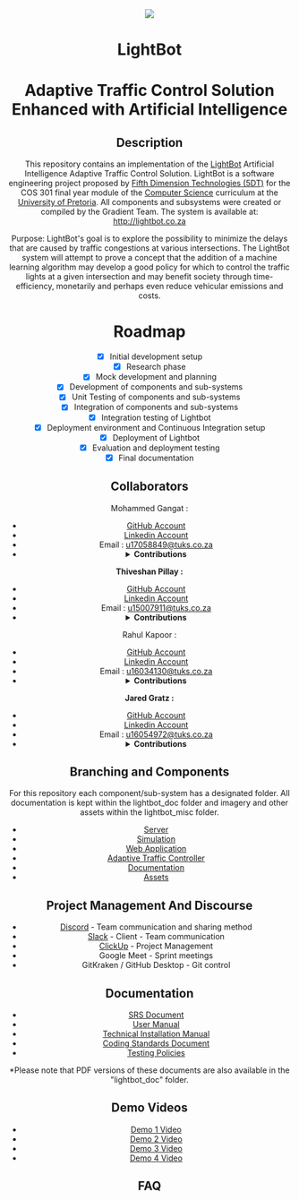 <div align="center" style = "display: block">
  <div><img src="lightbot_doc/icon.jpg"></div>

# LightBot

# Adaptive Traffic Control Solution Enhanced with Artificial Intelligence

## Description

This repository contains an implementation of the [LightBot](http://lightbot.co.za) Artificial Intelligence Adaptive Traffic Control Solution. LightBot is a software engineering project proposed by [Fifth Dimension Technologies (5DT)](https://5dt.com/) for the COS 301 final year module of the [Computer Science](https://cs.up.ac.za/) curriculum at the [University of Pretoria](https://www.up.ac.za/). All components and subsystems were created or compiled by the Gradient Team. The system is available at: http://lightbot.co.za

Purpose: LightBot's goal is to explore the possibility to minimize the delays that are caused by traffic congestions at various intersections. The LightBot system will attempt to prove a concept that the addition of a machine learning algorithm may develop a good policy for which to control the traffic lights at a given intersection and may benefit society through time-efficiency, monetarily and perhaps even reduce vehicular emissions and costs.

# Roadmap

- [x] Initial development setup
- [x] Research phase
- [x] Mock development and planning
- [x] Development of components and sub-systems
- [x] Unit Testing of components and sub-systems
- [x] Integration of components and sub-systems
- [x] Integration testing of Lightbot
- [x] Deployment environment and Continuous Integration setup
- [x] Deployment of Lightbot
- [x] Evaluation and deployment testing
- [x] Final documentation

## Collaborators

Mohammed Gangat :</b><br>

- <a href="https://github.com/Typhon-Divinity"> GitHub Account </a><br>
- <a href="https://www.linkedin.com/in/mohammed-gangat-0009141a7/"> Linkedin Account </a>
- Email : u17058849@tuks.co.za
- <details>
    <summary><b>Contributions</b></summary>
    <br>
    - Demo 1: Set up the socket server, set up MongoDB database, set up Git repo, worked on the machine learning server, worked on the taffic flow simulation, worked on the web application (system interface) and worked on the demo video & recorded contribution video.
    <br>
    <br>
    - Demo 2: Data modeling research, implemented server structure, did web server development, setup deployment, git management, worked on the updated SRS documentation and user manual and worked on the demo video & recorded contribution video.
    <br>
    <br>
    - Demo 3: Worked on revamp on Web Application, added additional functionality to Web Server. Worked with other team members on all Documentation.
    <br>
  <br>
    - Demo 4: Worked on Final Design and Implementation of Web Application, Integration of web application and api server, creation and integration of sub processes and services for running ai simulation, load handling, etc. Data handling and manipulation for data generated by ai controller. Web and server testing, Integration and Deployment of sub systems
    <br>

</details>

<b>Thiveshan Pillay :</b><br>

- <a href="https://github.com/u15007911"> GitHub Account </a><br>
- <a href="https://www.linkedin.com/in/thiveshan-pillay-4425231a9/"> Linkedin Account </a>
- Email : u15007911@tuks.co.za
- <details>
    <summary><b>Contributions</b></summary>
    <br>
    - Demo 1: Set up traffic flow simulation & created algorithm for simulation, worked on the SRS document and recorded contribution video.
    <br>
    <br>
    - Demo 2: Installation of SUMO and SUMO-WEB3D on amazon virtual machine. Configuring virtual machine to properly interface with browser. Configuring and loading scenarios on virtual machine. Modeling a intersection using SUMO after Jan Shoba and South Street. Creating various scenarios based on different traffic flows at intersection. Worked on the updated SRS documentation and user manual & recorded contribution video.
    <br>
    <br>
    - Demo 3: Worked on revamp on Web Application. Worked with other team members on all Documentation.
    <br>
  <br>
    - Demo 4: Created vehicle generator program. Modelled multi-intersection road network. Worked on the development of the final web application. Web app and CI testing. Integration and Deployment of sub systems
    <br>

</details>

Rahul Kapoor :</b><br>

- <a href="https://github.com/rahulkap20"> GitHub Account </a><br>
- <a href="https://www.linkedin.com/in/rahulkapoor20/"> Linkedin Account </a>
- Email : u16034130@tuks.co.za
- <details>
    <summary><b>Contributions</b></summary>
    <br>
    - Demo 1: Set up machine learning server, worked on the SRS document and recorded contribution video.
    <br>
    <br>
    - Demo 2: Assisted in development of machine learning server.
    <br>
    <br>
    - Demo 3: Worked on Traffic Simulation. Partially implemented Reinforcement Learning component. Worked with other team members on all Documentation.
    <br>
  <br>
    - Demo 4: Created vehicle generator program. Implemented Reinforcement Learning Agent for adaptive traffic light control.
  <br>

</details>

<b>Jared Gratz :</b><br>

- <a href="https://github.com/Jad-91802"> GitHub Account </a><br>
- <a href="https://www.linkedin.com/in/jared-gratz-b61147b9/"> Linkedin Account </a>
- Email : u16054972@tuks.co.za
- <details>
    <summary><b>Contributions</b></summary>
    <br>
    - Demo 1: Set up machine learning server, worked on the SRS document and recorded contribution video.
    <br>
    <br>
    - Demo 2: Updated the mock functions for serverRL.py in the reinforcement algorithm, mock reinforcement algorithm for mockRL.py, unit testing for serverRL.py, worked on the updated SRS documentation and user manual & recorded contribution video.
    <br>
    <br>
    - Demo 3: Worked on Traffic Simulation. Partially implemented Reinforcement Learning component. Worked with other team members on all Documentation.
    <br>
  <br>
    - Demo 4: Created vehicle generator program. Implemented Reinforcement Learning Agent for traffic light control.
  <br>

</details>

## Branching and Components

For this repository each component/sub-system has a designated folder. All documentation is kept within the lightbot_doc folder and imagery and other assets within the lightbot_misc folder.

- [Server](https://github.com/COS301-SE-2020/LightBot/tree/master/lightbot_server)
- [Simulation](https://github.com/COS301-SE-2020/LightBot/tree/master/lightbot_sim)
- [Web Application](https://github.com/COS301-SE-2020/LightBot/tree/master/lightbot_web)
- [Adaptive Traffic Controller](https://github.com/COS301-SE-2020/LightBot/tree/master/lightbot_ai)
- [Documentation](https://github.com/COS301-SE-2020/LightBot/tree/master/lightbot_doc)
- [Assets](https://github.com/COS301-SE-2020/LightBot/tree/master/lightbot_misc)

## Project Management And Discourse

- [Discord](https://discord.gg/vGRBnNb) - Team communication and sharing method
- [Slack](https://gradientcrew.slack.com) - Client - Team communication
- [ClickUp](https://share.clickup.com/l/h/6-25795638-1/3d205ccf6305580) - Project Management
- Google Meet - Sprint meetings
- GitKraken / GitHub Desktop - Git control

## Documentation

- [SRS Document](https://drive.google.com/file/d/16hAGDDQU_Qk8pqwphykPbKxOwq_284I-/view?usp=sharing)
- [User Manual](https://drive.google.com/file/d/1P840xLKiEU1e4U_2KYdcGLJSM5jsc0ym/view?usp=sharing)
- [Technical Installation Manual](https://drive.google.com/file/d/1sRUPr0qqRDAV8jcPJsQK0hTe0X-kzyUo/view?usp=sharing)
- [Coding Standards Document](https://drive.google.com/file/d/1TDsNaTZNV2B8c5immJvmOX8ZL8ur2K54/view?usp=sharing)
- [Testing Policies](https://drive.google.com/file/d/1Vt8ZK3yXWPX5_fUApiSWjCmUdUga80uT/view?usp=sharing)

\*Please note that PDF versions of these documents are also available in the "lightbot_doc" folder.

## Demo Videos

- [Demo 1 Video](https://drive.google.com/file/d/1Ym5qgCFRDrMjqgOWoS6-tWCDYrcS3Gj5/view?usp=sharing)
- [Demo 2 Video](https://drive.google.com/file/d/1m177RYTdAeIWepgMWhlFx1zDX7eUU8AF/view?usp=sharing)
- [Demo 3 Video](https://drive.google.com/file/d/1o3ybdfmhUFq5EQtwpksMpGdaz7kkfdgg/view?usp=sharing)
- [Demo 4 Video](https://drive.google.com/file/d/1yObP5CbjBYp7_R7zt103UkSsxmCglPEc/view?usp=sharing)

## FAQ
